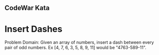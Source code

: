 ## CodeWar Kata
# Insert Dashes

Problem Domain: 
Given an array of numbers, insert a dash between every pair of odd numbers. Ex [4, 7, 6, 3, 5, 8, 9, 11] would be "4763-589-11".